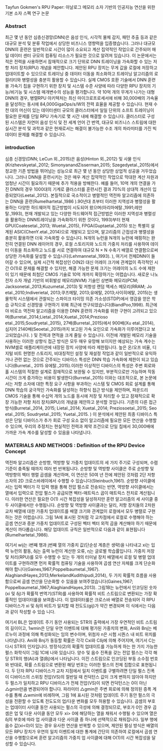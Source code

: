Tayfun Gokmen's RPU Paper: 아날로그 메모리 소자 기반의 인공지능 연산을 위한 기본 소자 스펙 연구 논문
### Abstract
최근 몇 년 동안 심층신경망(DNN)은 음성 인식, 시각적 물체 감지, 패턴 추출 등과 같은 대규모 분석 및 분류 작업에서 상당한 비즈니스 영향력을 입증했습니다. 그러나 대규모 DNN의 훈련은 일반적으로 시간이 많이 소요되고 계산 집약적인 작업으로 간주되어 매일 데이터 센터 규모의 컴퓨팅 리소스가 필요한 것으로 알려져 있습니다. 이 논문에서는 적은 전력을 사용하면서 잠재적으로 크기 단위로 DNN 트레이닝을 가속화할 수 있는 저항 처리 장치(RPU) 개념을 제안합니다. 제안된 RPU 장치는 무게 값을 로컬에 저장하고 업데이트할 수 있으므로 트레이닝 중 데이터 이동을 최소화하고 트레이닝 알고리즘의 로컬리티와 병렬성을 충분히 활용할 수 있습니다. 실제 CMOS 호환 기술에서 DNN 훈련용 가속기 칩을 구현하기 위한 장치 및 시스템 수준 사양에 따라 다양한 RPU 장치의 기능/비기능 및 시스템 매개변수의 성능을 평가합니다. 약 10억 개의 무게가 나가는 대형 DNN의 경우, 병렬RPU 아키텍처는 최신 마이크로프로세서에 비해 30,000배의 가속율을 달성하는 동시에 84,000GigaOps/s/W의 전력 효율을 제공할 수 있습니다. 현재 수천 대의 머신이 있는 데이터센터 규모의 클러스터에서 일일 단위의 소프트 트레이닝이 필요한 문제를 단일 RPU 가속기로 몇 시간 내에 해결할 수 있습니다. 클러스터로 구성된 시스템은 자연어 음성 인식 및 전 세계 언어 간 번역, 대규모 비즈니스 스트림에 대한 실시간 분석 및 과학과 같은 현재로서는 해결이 불가능한 수조 개의 파라미터를 가진 빅데이터 문제를 해결할 수 있습니다.

### introduction
심층 신경망(DNN; LeCun 외.,2015)은 음성(Hinton 외.,2012) 및 사물 인식(Krizhevskyetal.,2012; SimonyanandZisserman,2015; Szegedyetal.,2015)에서 정교한 기존 방법을 뛰어넘는 성능으로 최근 몇 년 동안 상당한 상업적 성공을 거두었습니다. 그러나 DNN을 훈련시키는 것은 매우 계산 집약적인 작업으로 막대한 계산 자원과 엄청난 시간이 필요하기 때문에 추가 적용을 방해한다. 예를 들어, 10억 개의 연결을 가진 DNN의 경우 1000대의 기계로 클러스터를 훈련시킨 결과 70%의 상대적 개선이 입증되었다(Leetal.,2012). 본질적으로 국소적이고 병렬적인 역전파 알고리즘에 의존하는 DNN을 훈련(Rumelhartetal.,1986 ).90년대 초부터 이러한 지역성과 병렬성을 활용하는 다양한 하드웨어적 접근방법이 시도되어 왔으며(아리마에탈.,1991;레만탈.,1993), 현재 개발되고 있는 다양한 하드웨어적 접근방법은 이러한 지역성과 병렬성을 활용하는 DNN트레이닝을 가속화하기 위한 것이다, 1993)부터 현재 GPU(Coatesetal.,2013; Wuetal.,2015), FPGA(Guptaetal.,2015) 또는 특별히 설계된 ASIC(ChenY.etal.,2014)으로 개발되고 있으며, 알고리즘의 근접성과 병렬성을 충분히 활용하면 더욱 가속화할 수 있습니다. N개의 뉴런을 N개의 뉴런에 매핑하는 완전히 연결된 DNN 레이어의 경우, 로컬 스토리지와 노드의 가중치 처리를 사용하여 데이터 이동을 최소화하고 노드를 서로 연결하여 대규모 N × N 수축기 배열로 연결함으로써 상당한 가속화를 달성할 수 있습니다(Lehmannetal.,1993). ), 여기서 전체DNN이 들어갈 수 있으며, 실제 시간적 복잡성인 O(N2) 대신 어레이 크기에 관계없이 즉각적인 시간 O(1)로 문제를 해결할 수 있지만, 해결 가능한 문제 크기는 어레이의 노드 수에 제한이 있기 때문에 최첨단 CMOS 기술로 10억 개까지 확장하기는 어렵습니다. 새로운 나노 전자 소자 개념 기반의 비휘발성 메모리(NVM) 기술인 상변화 메모리(PCM; Jacksonetal.,2013;Kuzumetal.,2013) 및 저항성 랜덤 액세스 메모리(RRAM; Jo etal.,2010;Indiverietal, 2013;쿠즈메탈, 2013;유에탈, 2013;사이히에탈, 2015)는 생물학적 시스템에서 관찰되는 스파이크 타이밍 의존 가소성(STDP)에서 영감을 얻은 학습 규칙으로 신경망을 구현하기 위해 최근에 연구되었습니다(BiandPoo,1998).
최근에야 비로소 역전파 알고리즘을 이용한 DNN 훈련의 가속화를 위한 구현이 고려되고 있으며(Burretal.,2014;Lietal.,2014;Xuetal.,2014;Prezioso etal.,2015;Soudryetal.,2015), 27배(Burretal.,2015)에서 900배(Xu etal.,2014), 심지어 2140배(Seoetal.,2015)까지 보고된 가속 요인으로 가속화가 이루어졌다고 보고되었습니다. ) 및 전력과 면적을 크게 줄일 수 있습니다. 이전에 개발된 메모리 기술을 사용하는 이러한 상향식 접근 방식은 모두 매우 유망해 보이지만 예상되는 가속 계수는 NVM셀로 애플리케이션에 내장된 장치 사양에 따라 제한됩니다. 높은 온/오프 비율, 디지털 비트 현명한 스토리지, 비대칭적인 설정 및 재설정 작업과 같이 일반적으로 유익하거나 관련 없는 것으로 간주되는 디바이스 특성은 DNN 학습 가속화에 제한이 되고 있습니다(Burretal., 2015 유에탈.,2015).이러한 이상적인 디바이스의 특성은 주변 회로와 홀 시스템의 적절한 설계로 잠재적으로 보완될 수 있지만, 부분적으로만 가능하며 작동 시간이 크게 증가하는 비용이 발생한다(Burretal.,2015)
이와는 대조적으로, 본 논문에서는 저항 소자에 대한 특정 요구 사항을 부과하는 시스템 및 CMOS 회로 설계를 통해 DNN 학습의 궁극적인 가속화를 달성하는 하향식 접근 방식을 제안하며, 파운드리 CMOS 기술을 통해 수십억 개의 노드를 동시에 저장 및 처리할 수 있고 잠재적으로 확장 가능한 저항 처리 장치(RPU)의 개념을 제안하고 분석할 것입니다. 기존의 다른 접근 방식(Burretal.,2014, 2015; Lietal.,2014; Xuetal.,2014; Preziosoetal.,2015; Seo etal.,2015; Soudryetal.,2015; Yuetal.,2015. ) 이 분석에서 제안된 최종 디바이스 특성은 단일 디바이스가 추가 회로 구성 요소 없이 알고리즘에 필요한 모든 연산을 수행할 수 있으며, 우리의 추정치는 현실적인 전력과 제약 조건으로 단일 칩에서 30,000배에 가까운 가속 계수를 달성할 수 있음을 나타냅니다.

### MATERIALS AND METHODS : Definition of the RPU Device Concept
역전파 알고리즘은 순방향, 역방향 및 가중치 업데이트의 세 가지 주기로 구성되며, 수렴 기준이 충족될 때까지 여러 번 반복됩니다. 순방향 및 역방향 사이클은 주로 순방향 및 역방향의 벡터 행렬 곱셈을 계산하며, 이 연산은 50여 년 전에 제안된 것처럼 2단 저항 소자의 2D 크로스바레이에서 수행할 수 있습니다(Steinbuch,1961).
순방향 사이클에서는 입력 벡터가 각 입력 행을 통해 전압 펄스로 전송되는 반면, 역방향 사이클에서는 열에서 입력으로 전압 펄스가 공급되면 벡터-매트릭스 곱이 매트릭스 전치로 계산됩니다.
이러한 연산은 필요한 O(1) 시간 복잡성을 달성하지만 훈련 알고리즘의 세 사이클 중 두 사이클에서만 수행됩니다.
순방향 및 역방향 사이클과는 달리, 저항 장치들의 2차원 교차 배열에 대한 가중치 업데이트를 배열 크기와 관계없이 로컬에서 모두 병렬로 구현하는 것은 어렵습니다. 그림 1A에 표시된 것처럼 각 교차점에서 로컬로 수행해야 하는 곱셈 연산과 증분 가중치 업데이트로 구성된 벡터 벡터 외적 곱을 계산해야 하기 때문에 계산이 까다롭습니다. 해당 업데이트 규칙은 일반적으로 다음과 같이 표현됩니다(Rumelhartetal.,1986).

여기서 wij는 i번째 행과 j번째 열의 가중치 값(단순성 계층은 생략)을 나타내고 xi는 입력 뉴런의 활동, δj는 출력 뉴런이 계산한 오류, η는 글로벌 학습률입니다. 가중치 저장 및 처리(RPU)를 모두 수행할 수 있는 두 개의 터미널 장치 배열에서 로컬 및 병렬 업데이트를 구현하려면 먼저 확률적 컴퓨팅 기술을 사용하여 곱셈 연산 자체를 크게 단순화해야 합니다(Gaines,1967;Poppelbaumetal.,1967). AlaghiandHayes,2013;MerkelandKudithipudi,2014), 두 가지 확률적 흐름을 사용함으로써 곱셈 연산을 단순화할 수 있음을 보여주었습니다(Gaines,1967; Poppelbaumetal.,1967;AlaghiandHayes,2013). 그림1B는 뉴런에서 인코딩된 숫자(xi 및 δj)가 확률적 번역기(STR)를 사용하여 확률적 비트 스트림으로 변환되는 가장 확률적인 업데이터룰을 보여줍니다. 이 업데이터룰은 크로스바 배열로 전송되어 각 RPU 디바이스가 xi 및 δj의 비트가 일치할 때 전도도(gij)가 약간 변경되며 이 식에서는 다음과 같이 작성할 수 있습 니다.

여기서 BL은 업데이트 주기 동안 사용되는 STR의 출력에서 가장 우연적인 비트 스트림의 길이이고, 1wmin은 단일 우연 이벤트에 대해 평가된 가중치의 변화, Ani와 Bnj는 베르누이 과정에 의해 특성화되는 임의 변수이며, 위첨자 n은 시험 시퀀스 내 비트 위치를 나타냅니다.
Ani와 Bnj가 동등할 확률은 각각 Cxi와 Cδj에 의해 주어지며, 여기서 C는 다시 STR의 인자입니다. 방정식(2)의 확률적 업데이트를 가능하게 하는 한 가지 가능한 펄스 화학식이 그림 1C에 나와 있습니다. 양수 및 음수 진폭을 갖는 전압 펄스는 각각 해당 STR의 행(Ai)과 열(Bj)에서 나타납니다.
이진 스트림으로 인코딩된 부동 소수점 번호와 반대로, 확률 스트림으로 변환된 해당 번호는 이러한 펄스의 전체 집합으로 표현됩니다. 두 단자 RPU 디바이스가 교차 지점에서 일치 이벤트를 구별하려면 단일 펄스 진폭이 디바이스의 스위칭 전압(VS)의 절반일 때 컨덕턴스 값이 크게 변하지 않아야 하지만 두 펄스가 일치하고 RPU 디바이스가 전체 전압(VS)이 되면 컨덕턴스는 0이 아닌 △gmin만큼 변경되어야 합니다.
파라미터 △gmin은 주변 회로에 의해 정의된 증폭 계수를 통해 △wmin에 비례하며, 그림 1에 표시된 것처럼 업데이트 주기 동안 펄스의 극성을 전환할 수 있도록 전도도의 업/다운 변화를 모두 허용할 수 있습니다. 곱셈의 부호는 업데이터 사이클 동안 사용되는 펄스의 극성에 의해 결정되므로, 부호가 0인 경우 곱셈은 업 및 다운 사이클 동안 모두 xi> 0에 해당하는 열을 채워서 수행될 수 있으며 열은 δj의 부호에 따라 업 사이클과 다운 사이클 중 하나에 선택적으로 채워집니다. 일부 행에 음수 값(xi<0)이 있는 경우 유사한 연산을 반복할 수 있으며, 제안된 펄싱 방식은 배열의 모든 RPU 장치가 우연의 일치 이벤트에 대한 통계에 간단히 의존하여 로컬에서 곱셈 연산을 수행함으로써 훈련 알고리즘의 가중치 업 사이클에 대해 O(1)의 시간 복잡성을 달성할 수 있습니다.
